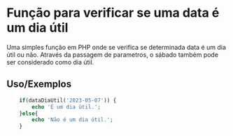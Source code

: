 
# Função para verificar se uma data é um dia útil

Uma simples função em PHP onde se verifica se determinada data é um dia útil ou não. 
Através da passagem de parametros, o sábado também pode ser considerado como dia útil.


## Uso/Exemplos

```php
    if(dataDiaUtil('2023-05-07')) { 
        echo 'É um dia útil.'; 
    }else{ 
        echo 'Não é um dia útil.'; 
    }
```

